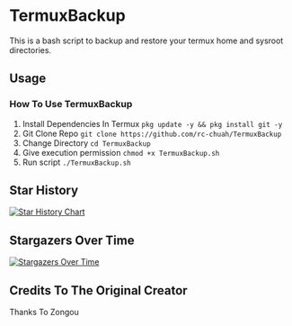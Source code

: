 # TermuxBackup
This is a bash script to backup and restore your termux home and sysroot directories.

## Usage
### How To Use TermuxBackup
1. Install Dependencies In Termux `pkg update -y && pkg install git -y`
2. Git Clone Repo `git clone https://github.com/rc-chuah/TermuxBackup`
3. Change Directory `cd TermuxBackup`
4. Give execution permission `chmod +x TermuxBackup.sh`
5. Run script `./TermuxBackup.sh`

## Star History
<a href="https://www.star-history.com/#rc-chuah/TermuxBackup&Date">
 <picture>
   <source media="(prefers-color-scheme: dark)" srcset="https://api.star-history.com/svg?repos=rc-chuah/TermuxBackup&type=Date&theme=dark" />
   <source media="(prefers-color-scheme: light)" srcset="https://api.star-history.com/svg?repos=rc-chuah/TermuxBackup&type=Date" />
   <img alt="Star History Chart" src="https://api.star-history.com/svg?repos=rc-chuah/TermuxBackup&type=Date" />
 </picture>
</a>

## Stargazers Over Time
[![Stargazers Over Time](https://starchart.cc/rc-chuah/TermuxBackup.svg?variant=adaptive)](https://starchart.cc/rc-chuah/TermuxBackup)

## Credits To The Original Creator
Thanks To Zongou
